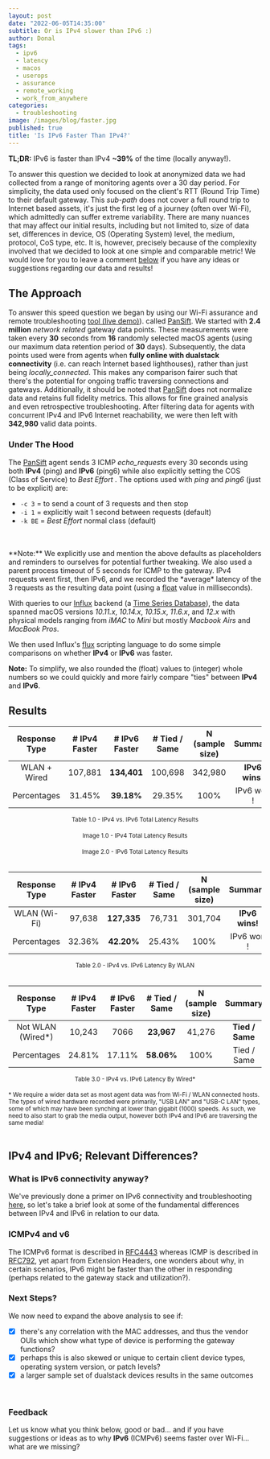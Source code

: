 ```yaml
---
layout: post
date: "2022-06-05T14:35:00"
subtitle: Or is IPv4 slower than IPv6 :)
author: Donal
tags:
  - ipv6
  - latency
  - macos
  - userops
  - assurance
  - remote_working
  - work_from_anywhere
categories:
  - troubleshooting
image: /images/blog/faster.jpg
published: true
title: 'Is IPv6 Faster Than IPv4?'
---
```


**TL;DR:** IPv6 is faster than IPv4 **~39%** of the time (locally anyway!).	

To answer this question we decided to look at anonymized data we had collected from a range of monitoring agents over a 30 day period. For simplicity, the data used only focused on the client's RTT (Round Trip Time) to their default gateway. This *sub-path* does not cover a full round trip to Internet based assets, it's just the first leg of a journey (often over Wi-Fi), which admittedly can suffer extreme variability. There are many nuances that may affect our initial results, including but not limited to, size of data set, differences in device, OS (Operating System) level, the medium, protocol, CoS type, etc. It is, however, precisely because of the complexity involved that we decided to look at one simple and comparable metric! We would love for you to leave a comment [below](/blog/is-ipv6-faster-than-ipv4/#feedback) if you have any ideas or suggestions regarding our data and results!

## The Approach
To answer this speed question we began by using our Wi-Fi assurance and remote troubleshooting <a href="/demo" target="_blank" rel="nofollow">tool (live demo)</a>). called [PanSift](https://pansift.com). We started with **2.4 million** *network related* gateway data points. These measurements were taken every **30** seconds from **16** randomly selected macOS agents (using our maximum data retention period of **30** days). Subsequently, the data points used were from agents when **fully online with dualstack connectivity** (i.e. can reach Internet based lighthouses), rather than just being *locally_connected*. This makes any comparison fairer such that there's the potential for ongoing traffic traversing connections and gateways. Additionally, it should be noted that [PanSift](https://pansift.com) does not normalize data and retains full fidelity metrics. This allows for fine grained analysis and even retrospective troubleshooting. After filtering data for agents with concurrent IPv4 and IPv6 Internet reachability, we were then left with **342,980** valid data points.   

### Under The Hood
The [PanSift](https://pansift.com) agent sends 3 ICMP *echo_request*s every 30 seconds using both **IPv4** (ping) and **IPv6** (ping6) while also explicitly setting the COS (Class of Service) to *Best Effort* . The options used with *ping* and *ping6* (just to be explicit) are:

- `-c 3` = to send a count of 3 requests and then stop
- `-i 1` = explicitly wait 1 second between requests (default)
- `-k BE` = *Best Effort* normal class (default)
<br>
<br>
**Note:** We explicitly use and mention the above defaults as placeholders and reminders to ourselves for potential further tweaking. We also used a parent process timeout of 5 seconds for ICMP to the gateway.  IPv4 requests went first, then IPv6, and we recorded the *average* latency of the 3 requests as the resulting data point (using a <a target="_blank" href="https://docs.influxdata.com/influxdb/v2.2/reference/syntax/line-protocol/#data-types-and-format">float</a> value in milliseconds). 

With queries to our <a target="_blank" href="https://www.influxdata.com/">Influx</a> backend (a <a target="_blank" href="https://en.wikipedia.org/wiki/Time_series_database">Time Series Database</a>), the data spanned macOS versions *10.11.x*, *10.14.x*, *10.15.x*, *11.6.x*, and *12.x* with physical models ranging from *iMAC* to *Mini* but mostly *Macbook Airs* and *MacBook Pros*.

We then used Influx's <a target="_blank" href="https://www.influxdata.com/products/flux/">flux</a> scripting language to do some simple comparisons on whether **IPv4** or **IPv6** was faster. 

**Note:** To simplify, we also rounded the (float) values to (integer) whole numbers so we could quickly and more fairly compare "ties" between **IPv4** and **IPv6**.

## Results

<div class="table1-start"></div>

| Response Type | # IPv4 Faster | # IPv6 Faster  | # Tied / Same | N <br>(sample size) | Summary |
| :----:      | :----:   |  :---:  | :---:  | :---:  | :---:      |
| WLAN + Wired  | 107,881   | **134,401**  | 100,698 | 342,980 | **IPv6 wins!** |
| Percentages | 31.45%   | **39.18%**  | 29.35% | 100%   | IPv6 won !        |    

<center><small>Table 1.0 - IPv4 vs. IPv6 Total Latency Results</small></center>
 <br> 
<div class="table1-end"></div>
 <a href="https://app.pansift.com/demo" target="_blank" rel="nofollow"><img class="img-fluid lozad" src="data:image/gif;base64,R0lGODlhAQABAIAAAP///wAAACH5BAEAAAAALAAAAAABAAEAAAICRAEAOw==" data-src="/images/blog/ipv4.png"></img></a>

<center><small>Image 1.0 - IPv4 Total Latency Results</small></center>
 <br>
 <a href="https://app.pansift.com/demo" target="_blank" rel="nofollow"><img class="img-fluid lozad" src="data:image/gif;base64,R0lGODlhAQABAIAAAP///wAAACH5BAEAAAAALAAAAAABAAEAAAICRAEAOw==" data-src="/images/blog/ipv6.png"></img></a>
 <br>
<center><small>Image 2.0 - IPv6 Total Latency Results</small></center>
 <br>
<div class="table2-start"></div>

| Response Type   | # IPv4 Faster | # IPv6 Faster  | # Tied / Same | N <br>(sample size) | Summary |
| :----:          | :----:   |  :---:  | :---:  | :---:  | :---:      |
| WLAN (Wi-Fi)    | 97,638 | **127,335** |  76,731 | 301,704 | **IPv6 wins!** |
| Percentages     | 32.36%   | **42.20%**  | 25.43% | 100%   | IPv6 won !        |

<center><small>Table 2.0 - IPv4 vs. IPv6 Latency By WLAN</small></center>
 <br> 
<div class="table2-end"></div>

<div class="table3-start"></div>

| Response Type   | # IPv4 Faster | # IPv6 Faster  | # Tied / Same | N <br>(sample size) | Summary |
| :----:          | :----:   |  :---:  | :---:  | :---:  | :---:   |
| Not WLAN (Wired*)| 10,243 | 7066    |  **23,967** |  41,276 | **Tied / Same** |
| Percentages     | 24.81%   | 17.11%  | **58.06%** | 100%   | Tied / Same        |

<center><small>Table 3.0 - IPv4 vs. IPv6 Latency By Wired*</small></center>
 <br> 
 <small>* We require a wider data set as most agent data was from Wi-Fi / WLAN connected hosts. The types of wired hardware recorded were primarily, "USB LAN" and "USB-C LAN" types, some of which may have been synching at lower than gigabit (1000) speeds. As such, we need to also start to grab the media output, however both IPv4 and IPv6 are traversing the same media! </small> 
 <br>  
<div class="table3-end"></div>

 <br>
 
 
## IPv4 and IPv6; Relevant Differences? 
### What is IPv6 connectivity anyway?
We've previously done a primer on IPv6 connectivity and troubleshooting [here](/blog/how-to-fix-ipv6-connectivity/), so let's take a brief look at some of the fundamental differences between IPv4 and IPv6 in relation to our data.
  
### ICMPv4 and v6
The ICMPv6 format is described in <a target="_blank" href="https://datatracker.ietf.org/doc/html/rfc4443">RFC4443</a> whereas ICMP is described in <a target="_blank" href="https://datatracker.ietf.org/doc/html/rfc792">RFC792</a>, yet apart from Extension Headers, one wonders about why, in certain scenarios, IPv6 might be faster than the other in responding (perhaps related to the gateway stack and utilization?).

### Next Steps?
We now need to expand the above analysis to see if:
  - [x] there's any correlation with the MAC addresses, and thus the vendor OUIs which show what type of device is performing the gateway functions?
  - [x] perhaps this is also skewed or unique to certain client device types, operating system version, or patch levels?
  - [x] a larger sample set of dualstack devices results in the same outcomes

<br>

### Feedback
Let us know what you think below, good or bad... and if you have suggestions or ideas as to why **IPv6** (ICMPv6) seems faster over Wi-Fi... what are we missing?

<script type="text/javascript">
(function() {
    $('div.table1-start').nextUntil('div.table1-end', 'table').addClass('table table-dark table-hover table-responsive');
	$('div.table2-start').nextUntil('div.table2-end', 'table').addClass('table table-dark table-hover table-responsive');
    $('div.table3-start').nextUntil('div.table3-end', 'table').addClass('table table-dark table-hover table-responsive');
})();
</script>
